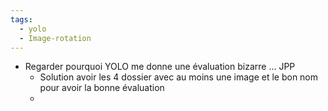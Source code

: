 ```yaml
---
tags:
  - yolo
  - Image-rotation
---
```

- Regarder pourquoi YOLO me donne une évaluation bizarre ... JPP
	- Solution avoir les 4 dossier avec au moins une image et le bon  nom pour avoir la bonne évaluation
	- 